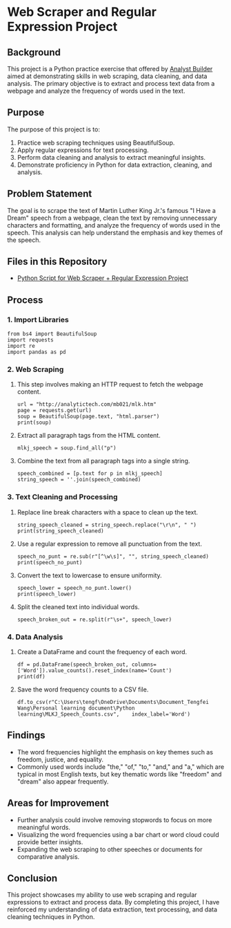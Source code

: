 # Web Scraper and Regular Expression Project

## Background

This project is a Python practice exercise that offered by [Analyst Builder](https://www.analystbuilder.com/) aimed at demonstrating skills in web scraping, data cleaning, and data analysis. The primary objective is to extract and process text data from a webpage and analyze the frequency of words used in the text.

## Purpose

The purpose of this project is to:

1. Practice web scraping techniques using BeautifulSoup.
2. Apply regular expressions for text processing.
3. Perform data cleaning and analysis to extract meaningful insights.
4. Demonstrate proficiency in Python for data extraction, cleaning, and analysis.

## Problem Statement

The goal is to scrape the text of Martin Luther King Jr.'s famous "I Have a Dream" speech from a webpage, clean the text by removing unnecessary characters and formatting, and analyze the frequency of words used in the speech. This analysis can help understand the emphasis and key themes of the speech.

## Files in this Repository
- [Python Script for Web Scraper + Regular Expression Project](https://github.com/ttfwang/web_scraper-regular_expression_project/blob/main/Web%20Scraper%20%2B%20Regular%20Expression%20Project.ipynb)

## Process

### 1. Import Libraries
  ```
  from bs4 import BeautifulSoup
  import requests
  import re
  import pandas as pd
  ```

### 2. Web Scraping

1. This step involves making an HTTP request to fetch the webpage content.
   ```
   url = "http://analytictech.com/mb021/mlk.htm"
   page = requests.get(url)
   soup = BeautifulSoup(page.text, "html.parser")
   print(soup)
   ```
2. Extract all paragraph tags from the HTML content.
   ```
   mlkj_speech = soup.find_all("p")
   ```
3. Combine the text from all paragraph tags into a single string.
   ```
   speech_combined = [p.text for p in mlkj_speech]
   string_speech = ''.join(speech_combined)
   ```

### 3. Text Cleaning and Processing

1. Replace line break characters with a space to clean up the text.
   ```
   string_speech_cleaned = string_speech.replace("\r\n", " ")
   print(string_speech_cleaned)
   ```

2. Use a regular expression to remove all punctuation from the text.
   ```
   speech_no_punt = re.sub(r"[^\w\s]", "", string_speech_cleaned)
   print(speech_no_punt)
   ```
3. Convert the text to lowercase to ensure uniformity.
   ```
   speech_lower = speech_no_punt.lower()
   print(speech_lower)
   ```
4. Split the cleaned text into individual words.
   ```
   speech_broken_out = re.split(r"\s+", speech_lower)
   ```
### 4. Data Analysis

1. Create a DataFrame and count the frequency of each word.
   ```
   df = pd.DataFrame(speech_broken_out, columns=['Word']).value_counts().reset_index(name='Count')
   print(df)
   ```
   
2. Save the word frequency counts to a CSV file.
   ```
   df.to_csv(r"C:\Users\tengf\OneDrive\Documents\Document_Tengfei Wang\Personal learning document\Python learning\MLKJ_Speech_Counts.csv",    index_label='Word')
   ```

## Findings

  - The word frequencies highlight the emphasis on key themes such as freedom, justice, and equality.
  - Commonly used words include "the," "of," "to," "and," and "a," which are typical in most English texts, but key thematic words like "freedom" and "dream" also appear frequently.

## Areas for Improvement
- Further analysis could involve removing stopwords to focus on more meaningful words.
- Visualizing the word frequencies using a bar chart or word cloud could provide better insights.
- Expanding the web scraping to other speeches or documents for comparative analysis.

## Conclusion

This project showcases my ability to use web scraping and regular expressions to extract and process data. By completing this project, I have reinforced my understanding of data extraction, text processing, and data cleaning techniques in Python.
